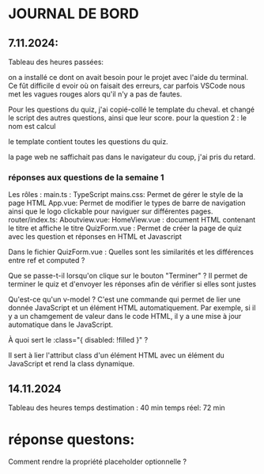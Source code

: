 # JOURNAL DE BORD

## 7.11.2024:

Tableau des heures passées:

on a installé ce dont on avait besoin pour le projet avec l'aide du terminal.
Ce fût difficile d evoir où on faisait des erreurs, car parfois VSCode nous met les vagues rouges alors qu'il n'y a pas de fautes.

Pour les questions du quiz, j'ai copié-collé le template du cheval. et changé le script des autres questions, ainsi que leur score.
pour la question 2 : le nom est calcul

le template contient toutes les questions du quiz.

la page web ne saffichait pas dans le navigateur du coup, j'ai pris du retard.

### réponses aux questions de la semaine 1

Les rôles :
main.ts : TypeScript
mains.css: Permet de gérer le style de la page HTML
App.vue: Permet de modifier le types de barre de navigation ainsi que le logo clickable pour naviguer sur différentes pages.
router/index.ts:
Aboutview.vue:
HomeView.vue : document HTML contenant le titre et affiche le titre
QuizForm.vue : Permet de créer la page de quiz avec les question et réponses en HTML et Javascript

Dans le fichier QuizForm.vue :
Quelles sont les similarités et les différences entre ref et computed ?

Que se passe-t-il lorsqu'on clique sur le bouton "Terminer" ?
Il permet de terminer le quiz et d'envoyer les réponses afin de vérifier si elles sont justes

Qu'est-ce qu'un v-model ?
C'est une commande qui permet de lier une donnée JavaScript et un élément HTML automatiquement. Par exemple, si il y a un chamgement de valeur dans le code HTML, il y a une mise à jour automatique dans le JavaScript.

À quoi sert le :class="{ disabled: !filled }" ?

Il sert à lier l'attribut class d'un élément HTML avec un élément du JavaScript et rend la class dynamique.

## 14.11.2024

Tableau des heures
temps destimation : 40 min
temps réel: 72 min

# réponse questons:

Comment rendre la propriété placeholder optionnelle ?
